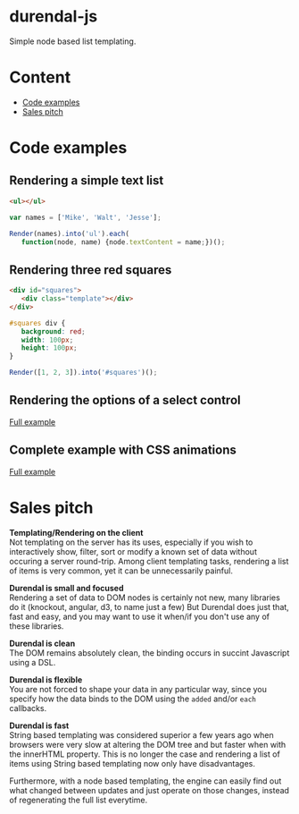 # durendal-js
Simple node based list templating.

# Content
* [Code examples](#code-examples)
* [Sales pitch](#sales-pitch)

<a name="code-examples"></a>
# Code examples

## Rendering a simple text list
```html
<ul></ul>
```

```javascript
var names = ['Mike', 'Walt', 'Jesse'];

Render(names).into('ul').each(
   function(node, name) {node.textContent = name;})();
```

## Rendering three red squares

```html
<div id="squares">
   <div class="template"></div>
</div>
```

```css
#squares div {
   background: red;
   width: 100px;
   height: 100px;
}
```

```javascript
Render([1, 2, 3]).into('#squares')();
```

## Rendering the options of a select control

[Full example](http://alexgalays.github.com/durendal-js/select.html)

## Complete example with CSS animations

[Full example](http://alexgalays.github.com/durendal-js/list.html)


<a name="sales-pitch"></a>
# Sales pitch

**Templating/Rendering on the client**  
Not templating on the server has its uses, especially if you wish to interactively show, filter, 
sort or modify a known set of data without occuring a server round-trip.
Among client templating tasks, rendering a list of items is very common, yet it can be unnecessarily painful.

**Durendal is small and focused**  
Rendering a set of data to DOM nodes is certainly not new, many libraries do it (knockout, angular, d3, to name just a few)
But Durendal does just that, fast and easy, and you may want to use it when/if you don't use any of these libraries.

**Durendal is clean**  
The DOM remains absolutely clean, the binding occurs in succint Javascript using a DSL.

**Durendal is flexible**  
You are not forced to shape your data in any particular way, since you specify how the data binds to the DOM
using the `added` and/or `each` callbacks.

**Durendal is fast**  
String based templating was considered superior a few years ago when browsers were very slow
at altering the DOM tree and but faster when with the innerHTML property. This is no longer the case and rendering a list of items using String based templating now only have disadvantages.

Furthermore, with a node based templating, the engine can easily
find out what changed between updates and just operate on those changes, instead of regenerating the full list everytime.